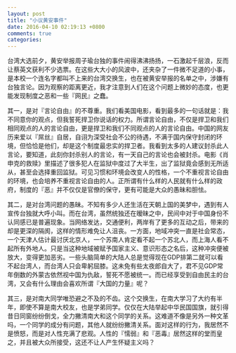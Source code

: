 ```yaml
---
layout: post
title: "小议黄安事件"
date: 2016-04-10 02:19:13 +0800
comments: true
categories: 
---
```



台湾大选前夕，黄安举报周子瑜台独的事件闹得沸沸扬扬，一石激起千层浪，反而让蔡英文获利不少选票。在这些大大小的风波中，还夹杂了一件微不足道的小事，是本校一个连名字都叫不上来的台湾交换生，也在被黄安举报的名单之中，涉嫌有台独言论。因为观察的距离更近，我才注意到人们在这个问题上微妙的态度，也更能发现制度之恶和一些『网民』之蠢。

其一，是对『言论自由』的不尊重。我们看美国电影，看到最多的一句话就是：我不同意你的观点，但我誓死捍卫你说话的权力。所谓言论自由，不仅是捍卫和我们相同观点的人的言论自由，更是捍卫和我们不同观点的人的言论自由。中国的网友历来爱以『屌丝』自居，自诩为深受社会不公的待遇，不满于国内保守封闭的环境，但恰恰是他们，却是这个制度最忠实的捍卫者。我看到太多的人建议封杀此人言论，要知道，此刻你封杀别人的言论，有一天自己的言论也会被封杀。电影《肖申克的救赎》里描述了很多犯人在监狱中度过了大半生，出了监狱竟会感到无所适从，甚至会选择重回监狱。可见习惯和环境会改变人的性格，一个不重视言论自由的环境，也会培养不重视言论自由的人。正所谓有什么样的人民就有什么样的政府，制度的『恶』并不仅仅是官僚的保守，更有可能是大众的愚昧和胆怯。

其二，是对台湾问题的愚昧。不知有多少人还生活在天朝上国的美梦中，遇到有人宣传台独就大呼小叫。而在台湾，虽然统独还在暧昧之中，民间中对于中国身份不认同感已是普遍现象。当网络发达，交通便利，两岸有了更多的互动之后，带来的却是更深的隔阂，这样的情形难免让人沮丧。一方面，地域冲突一直是社会常态，一个天津人估计最讨厌北京人，一个苏南人肯定看不起一个苏北人，而上海人看不起所有外地人。只是当这种地域被赋予国家主义、意识形态之名后，这种冲突便被放大，变得更加恶劣。一些头脑简单的大陆人总是觉得现在GDP排第二就可以看不起台湾人，而台湾人只会卑躬屈膝。这未免有些太夜郎自大了，君不见GDP常年倒数的外蒙古依然视中国为仇敌，誓死不愿被统一。而已经享受到自由民主的台湾，又会有什么理由会喜欢所谓『大国的力量』呢？

其三，是对南大同学唯恐避之不及的不齿。这个交换生，在南大学习了大约有半年，即使不算是南大校友，也是学弟同学。仅仅在大陆举起中华民国国旗，就引得昔日同窗纷纷倒戈，全力撇清南大和这个同学的关系。这难道不像是另外一种文革吗，一个同学的成分有问题，其他人就纷纷撇清关系。面对这样的行为，我居然不是愤怒，而是对人性充满了悲观。人性的『懦弱』和『恶毒』居然这样的堂而皇之，并且被大众所接受，这还不让人产生怀疑主义吗？
